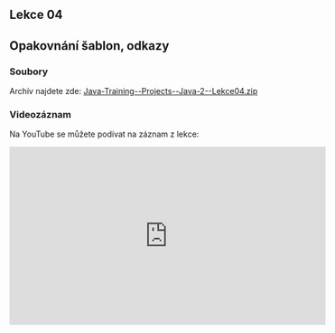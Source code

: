 Lekce 04
--------

Opakovnání šablon, odkazy
-------------------------

### Soubory

Archív najdete zde: [Java-Training--Projects--Java-2--Lekce04.zip](../../data/2021-podzim/java-2-brno/Java-Training--Projects--Java-2--Lekce04.zip)



### Videozáznam

Na YouTube se můžete podívat na záznam z lekce:

<iframe width="560" height="315"
	src="https://www.youtube.com/embed/nF0hwycCYmg"
	frameborder="0"
	allowfullscreen></iframe>
	